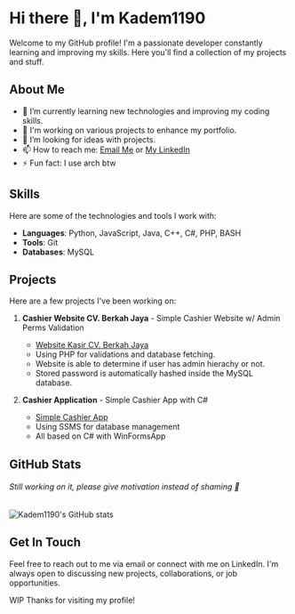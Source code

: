 # Hi there 👋, I'm Kadem1190

Welcome to my GitHub profile! I'm a passionate developer constantly learning and improving my skills. Here you'll find a collection of my projects and stuff.

## About Me

- 🌱 I’m currently learning new technologies and improving my coding skills.
- 💼 I'm working on various projects to enhance my portfolio.
- 🤔 I’m looking for ideas with projects.
- 📫 How to reach me: [Email Me](mailto:20azka08@gmail.com) or [My LinkedIn](https://www.linkedin.com/in/azka-putra-79a877346/)
- ⚡ Fun fact: I use arch btw

## Skills

Here are some of the technologies and tools I work with:

- **Languages**: Python, JavaScript, Java, C++, C#, PHP, BASH
- **Tools**: Git
- **Databases**: MySQL

## Projects

Here are a few projects I've been working on:

1. **Cashier Website CV. Berkah Jaya** - Simple Cashier Website w/ Admin Perms Validation
   - [Website Kasir CV. Berkah Jaya](https://github.com/Kadem1190/Website-Kasir)
   - Using PHP for validations and database fetching.
   - Website is able to determine if user has admin hierachy or not.
   - Stored password is automatically hashed inside the MySQL database.

2. **Cashier Application** - Simple Cashier App with C#
   - [Simple Cashier App](https://github.com/Kadem1190/Project-Cashier-App)
   - Using SSMS for database management
   - All based on C# with WinFormsApp



## GitHub Stats
###### Still working on it, please give motivation instead of shaming 🙏
![Kadem1190's GitHub stats](https://github-readme-stats.vercel.app/api?username=Kadem1190&show_icons=true&theme=radical)

## Get In Touch

Feel free to reach out to me via email or connect with me on LinkedIn. I'm always open to discussing new projects, collaborations, or job opportunities.

WIP 
Thanks for visiting my profile!
